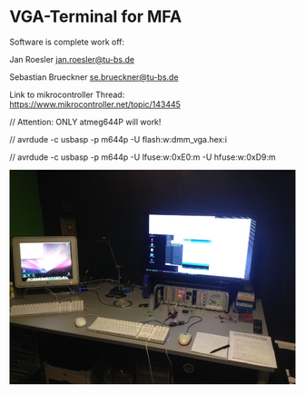 # VGA-Terminal for MFA

Software is complete work off: 

Jan Roesler           jan.roesler@tu-bs.de 

Sebastian Brueckner  se.brueckner@tu-bs.de

Link to mikrocontroller Thread: 
https://www.mikrocontroller.net/topic/143445

// Attention: ONLY atmeg644P will work!

// avrdude -c usbasp -p m644p -U flash:w:dmm_vga.hex:i

// avrdude -c usbasp -p m644p -U lfuse:w:0xE0:m -U hfuse:w:0xD9:m


![MFA-VGA1](https://github.com/petersieg/MFA/blob/master/MFA-speech/talkie-1.JPG)

